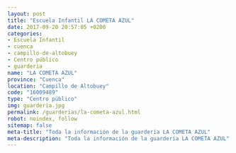 ```yaml
---
layout: post
title: "Escuela Infantil LA COMETA AZUL"
date: 2017-09-20 20:57:05 +0200
categories:
- Escuela Infantil
- cuenca
- campillo-de-altobuey
- Centro público
- guarderia
name: "LA COMETA AZUL"
province: "Cuenca"
location: "Campillo de Altobuey"
code: "16009489"
type: "Centro público"
img: guarderia.jpg
permalink: /guarderias/la-cometa-azul.html
robot: noindex, follow
sitemap: false
meta-title: "Toda la información de la guardería LA COMETA AZUL"
meta-description: "Toda la información de la guardería LA COMETA AZUL"
---
```

